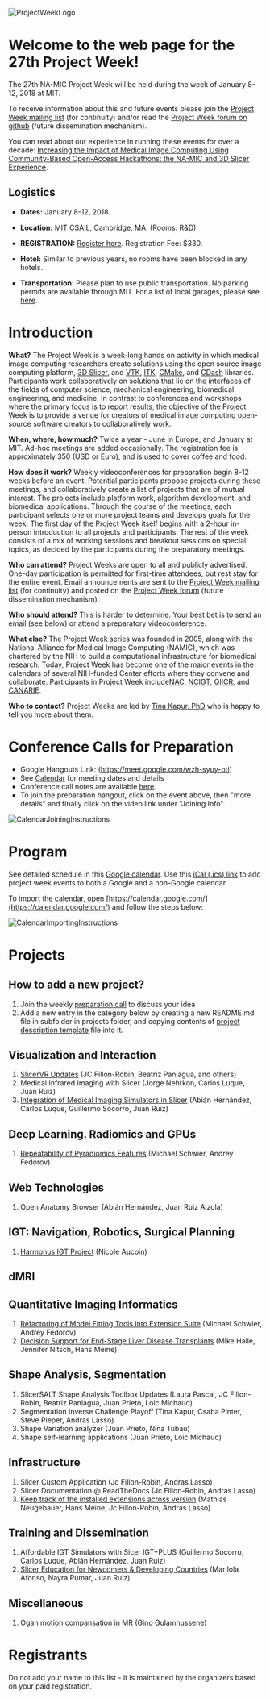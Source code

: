 ![ProjectWeekLogo](ProjectWeekLogo.png)

# Welcome to the web page for the 27th Project Week!
The 27th NA-MIC Project Week will be held during the week of January 8-12, 2018 at MIT.

To receive information about this and future events please join the [Project Week mailing list](https://public.kitware.com/mailman/listinfo/na-mic-project-week) (for continuity) and/or read the [Project Week forum on github](https://github.com/orgs/NA-MIC/teams/pw27-participants/discussions) (future dissemination mechanism).

You can read about our experience in running these events for over a decade: [Increasing the Impact of Medical Image Computing Using
Community-Based Open-Access Hackathons: the NA-MIC and 3D Slicer Experience](http://www.spl.harvard.edu/publications/item/view/3004).

## Logistics

- **Dates:** January 8-12, 2018.
- **Location:** [MIT CSAIL](https://www.google.com/maps/place/MIT:+Computer+Science+and+Artificial+Intelligence+Laboratory/@42.361864,-71.090563,16z/data=!4m2!3m1!1s0x0:0x303ada1e9664dfed?hl=en), Cambridge, MA. (Rooms: R&D)

- **REGISTRATION:** [Register here](http://regonline.com/projectweek2018). Registration Fee: $330.

- **Hotel:** Similar to previous years, no rooms have been blocked in any hotels.

- **Transportation:** Please plan to use public transportation. No parking permits are available through MIT. For a list of local garages, please see [here](http://web.mit.edu/facilities/transportation/parking/visitors/public_parking.html).

# Introduction

**What?** The Project Week is a week-long hands on activity in which medical image computing researchers create solutions using the open source image computing platform, [3D Slicer](http://www.slicer.org), and  [VTK](http://www.vtk.org), [ITK](http://www.itk.org), [CMake](http://www.cmake.org), and [CDash](http://www.cdash.org) libraries. Participants work collaboratively on solutions that lie on the interfaces of the fields of computer science, mechanical engineering, biomedical engineering, and medicine. In contrast to conferences and workshops where the primary focus is to report results, the objective of the Project Week is to provide a venue for creators of medical image computing open-source software creators to collaboratively work.

**When, where, how much?** Twice a year - June in Europe, and January at MIT. Ad-hoc meetings are added occasionally. The registration fee is approximately 350 (USD or Euro), and is used to cover coffee and food.

**How does it work?** Weekly videoconferences for preparation begin 8-12 weeks before an event. Potential participants propose projects during these meetings, and collaboratively create a list of projects that are of mutual interest. The projects include platform work, algorithm development, and biomedical applications. Through the course of the meetings, each participant selects one or more project teams and develops goals for the week. The first day of the Project Week itself begins with a 2-hour in-person introduction to all projects and participants. The rest of the week consists of a mix of working sessions and breakout sessions on special topics, as decided by the participants during the preparatory meetings.

**Who can attend?** Project Weeks are open to all and publicly advertised. One-day participation is permitted for first-time attendees, but rest stay for the entire event. Email announcements are sent to the [Project Week mailing list](https://public.kitware.com/mailman/listinfo/na-mic-project-week) (for continuity) and posted on the [Project Week forum](https://github.com/orgs/NA-MIC/teams/pw27-participants/discussions) (future dissemination mechanism).

**Who should attend?** This is harder to determine. Your best bet is to send an email (see below) or attend a preparatory videoconference.

**What else?**  The Project Week series was founded in 2005, along with the National Alliance for Medical Image Computing (NAMIC), which was chartered by the NIH to build a computational infrastructure for biomedical research.  Today, Project Week has become one of the major events in the calendars of several NIH-funded Center efforts where they convene and collaborate. Participants in Project Week include[NAC](http://nac.spl.harvard.edu/), [NCIGT](http://www.ncigt.org/), [QIICR](http://qiicr.org/), and [CANARIE](https://www.canarie.ca/).  

**Who to contact?** Project Weeks are led by [Tina Kapur, PhD](http://www.spl.harvard.edu/pages/People/tkapur) who is happy to tell you more about them.

# Conference Calls for Preparation <a name="PreparationCalls"/>

- Google Hangouts Link: (https://meet.google.com/wzh-syuy-otj)
- See [Calendar](https://calendar.google.com/calendar/embed?src=kitware.com_sb07i171olac9aavh46ir495c4%40group.calendar.google.com&ctz=America/Toronto) for meeting dates and details
- Conference call notes are available [here](HangoutsNotes.md).
- To join the preparation hangout, click on the event above, then "more details" and finally click on the video link under "Joining Info".

![CalendarJoiningInstructions](CalendarJoining.png)

# Program

See detailed schedule in this [Google calendar](https://calendar.google.com/calendar/embed?src=kitware.com_sb07i171olac9aavh46ir495c4%40group.calendar.google.com&ctz=America/Toronto). Use this [iCal (.ics) link](https://calendar.google.com/calendar/ical/kitware.com_sb07i171olac9aavh46ir495c4%40group.calendar.google.com/public/basic.ics) to add project week events to both a Google and a non-Google calendar.

To import the calendar, open [https://calendar.google.com/](https://calendar.google.com/) and follow the steps below:

![CalendarImportingInstructions](CalendarImporting.png)

# Projects

## How to add a new project?

1. Join the weekly [preparation call](#PreparationCalls) to discuss your idea
1. Add a new entry in the category below by creating a new README.md file in subfolder in projects folder, and copying contents of [project description template](Projects/Template/README.md) file into it.

<a name="ProjectsList"/>

## Visualization and Interaction

1. [SlicerVR Updates](Projects/SlicerVR/README.md) (JC Fillon-Robin, Beatriz Paniagua, and others)
1. Medical Infrared Imaging with Slicer (Jorge Nehrkon, Carlos Luque, Juan Ruiz)
1. [Integration of Medical Imaging Simulators in Slicer](Projects/IntegrationOfMedicalImagingSimulatorsInSlicer/README.md) (Abián Hernández, Carlos Luque, Guillermo Socorro, Juan Ruiz)

## Deep Learning. Radiomics and GPUs

1. [Repeatability of Pyradiomics Features](Projects/RadiomicsRepeatability/README.md) (Michael Schwier, Andrey Fedorov)

## Web Technologies

1. Open Anatomy Browser (Abián Hernández, Juan Ruiz Alzola)

## IGT: Navigation, Robotics, Surgical Planning
1. [Harmonus IGT Project](Projects/HarmonusIGT/README.md) (Nicole Aucoin)

## dMRI

## Quantitative Imaging Informatics

1. [Refactoring of Model Fitting Tools into Extension Suite](Projects/ModelFittingTools/README.md) (Michael Schwier, Andrey Fedorov)
2. [Decision Support for End-Stage Liver Disease Transplants](Projects/ESLD_DSS/README.md) (Mike Halle, Jennifer Nitsch, Hans Meine)

## Shape Analysis, Segmentation

1. SlicerSALT Shape Analysis Toolbox Updates (Laura Pascal, JC Fillon-Robin, Beatriz Paniagua, Juan Prieto, Loic Michaud)
1. Segmentation Inverse Challenge Playoff (Tina Kapur, Csaba Pinter, Steve Pieper, Andras Lasso)
1. Shape Variation analyzer (Juan Prieto, Nina Tubau)
1. Shape self-learning applications (Juan Prieto, Loic Michaud)

## Infrastructure
1. Slicer Custom Application (Jc Fillon-Robin, Andras Lasso)
1. Slicer Documentation @ ReadTheDocs (Jc Fillon-Robin, Andras Lasso)
1. [Keep track of the installed extensions across version](Projects/KeepTrackInstalledExtensionsAcrossVersion/README.md) (Mathias Neugebauer, Hans Meine, Jc Fillon-Robin, Andras Lasso)

## Training and Dissemination

1. Affordable IGT Simulators with Sicer IGT+PLUS (Guillermo Socorro, Carlos Luque, Abián Hernández, Juan Ruiz)
1. [Slicer Education for Newcomers & Developing Countries](Projects/SlicerTraining/Readme.md) (Marilola Afonso, Nayra Pumar, Juan Ruiz)

## Miscellaneous

1. [Ogan motion compansation in MR](Projects/OrganmotionCompensationInMR/README.md) (Gino Gulamhussene)

# Registrants

Do not add your name to this list - it is maintained by the organizers based on your paid registration. 

